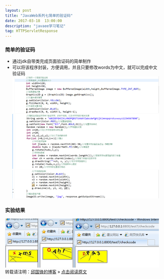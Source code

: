 ```yaml
---
layout: post
title: "JavaWeb系列七简单的验证码"
date: 2017-03-18  13:00:00
description: "javaee学习笔记"
tag: HTTPServletResponse 
---
```

### 简单的验证码
* 通过jdk自带类完成页面验证码的简单制作
* 可以将该程序封装，方便调用，并且只要修改words为中文，就可以完成中文验证码
![no](/assets/active_images/javaweb/servlet/HttpServletResponse/3.png)
![no](/assets/active_images/javaweb/servlet/HttpServletResponse/4.png)
![no](/assets/active_images/javaweb/servlet/HttpServletResponse/5.png)
### 实验结果
![no](/assets/active_images/javaweb/servlet/HttpServletResponse/6.png)
转载请注明：[邱国锋的博客](http://qiuguofeng.com) » [点击阅读原文](http://qiuguofeng.com/2017/03/JavaWeb系列七简单的验证码/)
